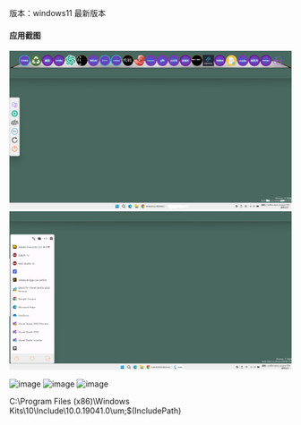 版本：windows11 最新版本



#### 应用截图
![image](https://github.com/msfm2018/WinBarDock/blob/v7.8.3/image/desktop.png)
![image](https://github.com/msfm2018/WinBarDock/blob/v7.8.3/image/44.png)

![image](https://github.com/msfm2018/win_mac_tool/blob/v2.2/b.png)
![image](https://github.com/msfm2018/win_mac_tool/blob/v2.2/a.png)
![image](https://github.com/msfm2018/win_mac_tool/blob/v2.2/c.png)




C:\Program Files (x86)\Windows Kits\10\Include\10.0.19041.0\um;$(IncludePath)
